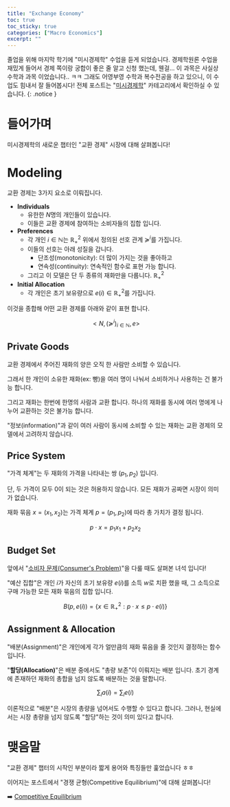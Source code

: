 ```yaml
---
title: "Exchange Economy"
toc: true
toc_sticky: true
categories: ["Macro Economics"]
excerpt: ""
---
```


졸업을 위해 마지막 학기에 "미시경제학" 수업을 듣게 되었습니다.
경제학원론 수업을 재밌게 들어서 경제 쪽이랑 궁합이 좋은 줄 알고 신청 했는데, 웬걸... 이 과목은 사실상 수학과 과목 이었습니다.. ㅋㅋ
그래도 어영부영 수학과 복수전공을 하고 있으니, 이 수업도 힘내서 잘 들어봅시다!
전체 포스트는 "[미시경제학](/categories/micro-economics)" 카테고리에서 확인하실 수 있습니다.
{: .notice }

# 들어가며

미시경제학의 새로운 챕터인 "교환 경제" 시장에 대해 살펴봅니다!

# Modeling

교환 경제는 3가지 요소로 이뤄집니다.

- **Individuals**
  - 유한한 $N$명의 개인들이 있습니다.
  - 이들은 교환 경제에 참여하는 소비자들의 집합 입니다.
- **Preferences**
  - 각 개인 $i \in \mathbb{N}$는 $\mathbb{R}^2_+$ 위에서 정의된 선호 관계 $\succcurlyeq^i$를 가집니다.
  - 이들의 선호는 아래 성질을 갑니다.
    - 단조성(monotonicity): 더 많이 가지는 것을 좋아하고
    - 연속성(continuity): 연속적인 함수로 표현 가능 합니다.
  - 그리고 이 모델은 단 두 종류의 재화만을 다룹니다. $\mathbb{R}^2_+$
- **Initial Allocation**
  - 각 개인은 초기 보유량으로 $e(i) \in \mathbb{R}^2_+$를 가집니다.

이것을 종합해 어떤 교환 경제를 아래와 같이 표현 합니다.

$$
<N, (\succcurlyeq^i)_{i \in \mathbb{N}}, e>
$$

## Private Goods

교환 경제에서 주어진 재화의 양은 오직 한 사람만 소비할 수 있습니다.

그래서 한 개인이 소유한 재화(ex: 빵)을 여러 명이 나눠서 소비하거나 사용하는 건 불가능 합니다.

그리고 재화는 한번에 한명의 사람과 교환 합니다. 하나의 재화를 동시에 여러 명에게 나누어 교환하는 것은 불가능 합니다.

"정보(information)"과 같이 여러 사람이 동시에 소비할 수 있는 재화는 교환 경제의 모델에서 고려하지 않습니다.

## Price System

"가격 체계"는 두 재화의 가격을 나타내는 쌍 $(p_1, p_2)$ 입니다.

단, 두 가격이 모두 0이 되는 것은 허용하지 않습니다. 모든 재화가 공짜면 시장이 의미가 없습니다.

재화 묶음 $x = (x_1, x_2)$는 가격 체계 $p = (p_1, p_2)$에 따라 총 가치가 결정 됩니다.

$$
p \cdot x = p_1 x_1 + p_2 x_2
$$

## Budget Set

앞에서 "[소비자 문제(Consumer's Problem)](/2025/04/21/demand-function/)"을 다룰 때도 살펴본 녀석 입니다!

"예산 집합"은 개인 $i$가 자신의 초기 보유량 $e(i)$를 소득 $w$로 치환 했을 때, 그 소득으로 구매 가능한 모든 재화 묶음의 집합 입니다.

$$
B(p, e(i)) = \left\{
x \in \mathbb{R}^2_+ : p \cdot x \le p \cdot e(i)
\right\}
$$

## Assignment & Allocation

"배분(Assignment)"은 개인에게 각가 얼만큼의 재화 묶음을 줄 것인지 결정하는 함수 입니다.

"**할당(Allocation)**"은 배분 중에서도 "총량 보존"이 이뤄지는 배분 입니다. 초기 경계에 존재하던 재화의 총합을 넘지 않도록 배분하는 것을 말합니다.

$$
\sum_i a(i) = \sum_i e(i)
$$

이론적으로 "배분"은 시장의 총량을 넘어서도 수행할 수 있다고 합니다. 그러나, 현실에서는 시장 총량을 넘지 않도록 "할당"하는 것이 의미 있다고 합니다.

# 맺음말

"교환 경제" 챕터의 시작인 부분이라 짧게 용어와 특징들만 훑었습니다 ㅎㅎ

이어지는 포스트에서 "경쟁 균형(Competitive Equilibrium)"에 대해 살펴봅니다!

➡️ [Competitive Equilibrium](/2025/05/15/competitive-equilibrium/)
